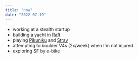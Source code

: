 ```yaml
---
title: "now"
date: "2022-07-19"
---
```


- working at a stealth startup
- building a yacht in [Raft](https://store.steampowered.com/app/648800/Raft/)
- playing [Pikuniku](https://store.steampowered.com/app/572890/Pikuniku/) and [Stray](https://store.steampowered.com/app/1332010/Stray/)
- attempting to boulder V4s (2x/week) when I'm not injured
- exploring SF by e-bike
